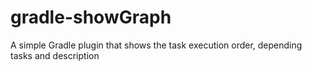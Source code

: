 # gradle-showGraph
A simple Gradle plugin that shows the task execution order, depending tasks and description
